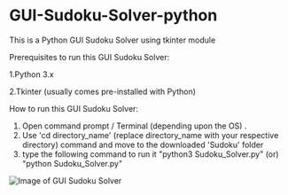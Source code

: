 # GUI-Sudoku-Solver-python

This is a Python GUI Sudoku Solver using tkinter module

Prerequisites to run this GUI Sudoku Solver:

  1.Python 3.x 
  
  2.Tkinter (usually comes pre-installed with Python)
 
How to run this GUI Sudoku Solver:
  1. Open command prompt / Terminal (depending upon the OS) .
  2. Use 'cd directory_name' (replace directory_name with your respective directory) command and move to the downloaded 'Sudoku' folder
  3. type the following command to run it
      "python3 Sudoku_Solver.py"  (or)    "python Sudoku_Solver.py"
      
      
  ![Image of GUI Sudoku Solver](https://github.com/chandrakanth137/GUI-Sudoku-Solver-python/blob/images/sudoku1.png?raw=true)
  
